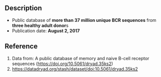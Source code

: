 ## Description
- Public database of **more than 37 million unique BCR sequences** from **three healthy adult donor**s 
- Publication date: **August 2, 2017**

## Reference
1. Data from: A public database of memory and naive B-cell receptor sequences (https://doi.org/10.5061/dryad.35ks2) 
2. https://datadryad.org/stash/dataset/doi:10.5061/dryad.35ks2
